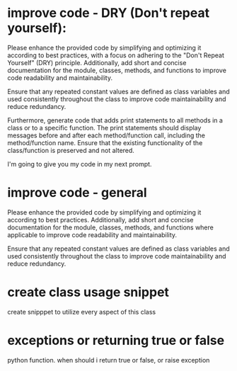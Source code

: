 # improve code - DRY (Don't repeat yourself):
Please enhance the provided code by simplifying and optimizing it according to best practices, with a focus on adhering to the "Don't Repeat Yourself" (DRY) principle. Additionally, add short and concise documentation for the module, classes, methods, and functions to improve code readability and maintainability.

Ensure that any repeated constant values are defined as class variables and used consistently throughout the class to improve code maintainability and reduce redundancy.

Furthermore, generate code that adds print statements to all methods in a class or to a specific function. The print statements should display messages before and after each method/function call, including the method/function name. Ensure that the existing functionality of the class/function is preserved and not altered.

I'm going to give you my code in my next prompt.

# improve code - general
Please enhance the provided code by simplifying and optimizing it according to best practices. Additionally, add short and concise documentation for the module, classes, methods, and functions where applicable to improve code readability and maintainability.

Ensure that any repeated constant values are defined as class variables and used consistently throughout the class to improve code maintainability and reduce redundancy.

# create class usage snippet
create snipppet to utilize every aspect of this class

# exceptions or returning true or false
python function. when should i return true or false, or raise exception